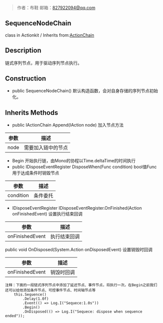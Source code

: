 >作者：布鞋     邮箱：827922094@qq.com

## SequenceNodeChain
class in Actionkit / Inherits from:[ActionChain](www.baidu.com) 

## Description
链式序列节点，用于驱动序列节点执行。

## Construction
* public SequenceNodeChain()	默认构造函数，会对自身存储的序列节点初始化。

## Inherits Methods

*  public IActionChain Append(IAction node)  加入节点方法

| 参数 | 描述               |
| ---- | ------------------ |
| node | 需要加入链中的节点 |
* Begin 开始执行链，由Mono的协程以Time.deltaTime的时间执行
* public IDisposeEventRegister DisposeWhen(Func<bool> condition) bool值Func用于达成条件时销毁节点

| 参数      | 描述     |
| --------- | -------- |
| condition | 条件委托 |

* IDisposeEventRegister IDisposeEventRegister.OnFinished(Action onFinishedEvent) 设置执行结束回调

| 参数            | 描述         |
| --------------- | ------------ |
| onFinishedEvent | 执行结束回调 |

public void OnDisposed(System.Action onDisposedEvent)  设置销毁时回调

| 参数            | 描述       |
| --------------- | ---------- |
| onFinishedEvent | 销毁时回调 |

```
注释：下面的一段链式序列节点中添加了延迟节点、事件节点，将执行一次。在Begin之前我们还可以给他添加条件节点、可控事件节点、时间轴节点等
	this.Sequence()
		.Delay(1.0f)
		.Event(() => Log.I("Sequece:1.0s"))
		.Begin()
		.OnDisposed(() => Log.I("Sequece: dispose when sequence ended"));
```

